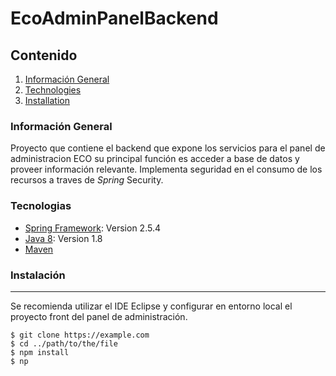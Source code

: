 # EcoAdminPanelBackend
## Contenido
1. [Información General](#Información-General)
2. [Technologies](#technologies)
3. [Installation](#installation)

### Información General
Proyecto que contiene el backend que expone los servicios para el panel de administracion ECO
su principal función es acceder a base de datos y proveer información relevante. Implementa 
seguridad en el consumo de los recursos a traves de *Spring* Security.

### Tecnologias
* [Spring Framework](https://spring.io/): Version 2.5.4
* [Java 8](https://www.java.com/es/): Version 1.8
* [Maven](https://maven.apache.org/)

### Instalación
***
Se recomienda utilizar el IDE Eclipse y configurar en entorno local el proyecto front del panel de administración. 
```
$ git clone https://example.com
$ cd ../path/to/the/file
$ npm install
$ np

